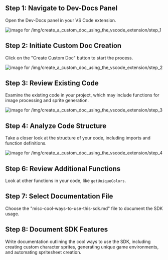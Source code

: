 

  ## Step 1: Navigate to Dev-Docs Panel

Open the Dev-Docs panel in your VS Code extension.

![image for /img/create_a_custom_doc_using_the_vscode_extension/step_1](/img/create_a_custom_doc_using_the_vscode_extension/step_1.png)

## Step 2: Initiate Custom Doc Creation

Click on the "Create Custom Doc" button to start the process.

![image for /img/create_a_custom_doc_using_the_vscode_extension/step_2](/img/create_a_custom_doc_using_the_vscode_extension/step_2.png)

## Step 3: Review Existing Code

Examine the existing code in your project, which may include functions for image processing and sprite generation.

![image for /img/create_a_custom_doc_using_the_vscode_extension/step_3](/img/create_a_custom_doc_using_the_vscode_extension/step_3.png)

## Step 4: Analyze Code Structure

Take a closer look at the structure of your code, including imports and function definitions.

![image for /img/create_a_custom_doc_using_the_vscode_extension/step_4](/img/create_a_custom_doc_using_the_vscode_extension/step_4.png)


## Step 6: Review Additional Functions

Look at other functions in your code, like `getUniqueColors`.


## Step 7: Select Documentation File

Choose the "misc-cool-ways-to-use-this-sdk.md" file to document the SDK usage.

## Step 8: Document SDK Features

Write documentation outlining the cool ways to use the SDK, including creating custom character sprites, generating unique game environments, and automating spritesheet creation.



  